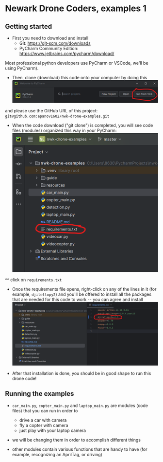 # Newark Drone Coders, examples 1

## Getting started

* First you need to download and install
  * Git: https://git-scm.com/downloads
  * PyCharm Community Edition: https://www.jetbrains.com/pycharm/download/

Most professional python developers use PyCharm or VSCode, we'll be using PyCharm).



* Then, clone (download) this code onto your computer by doing this
![guide/git-clone.png](guide/git-clone.png)

and please use the GitHub URL of this project: `git@github.com:epanov1602/nwk-drone-examples.git`



* When the code download ("git clone") is completed, you will see code files (modules) organized this way in your PyCharm:
![guide/project.png](guide/project.png)

^^ click on `requirements.txt`


* Once the requirements file opens, right-click on any of the lines in it (for example, `djitellopy2`) and you'll be offered to install all the packages that are needed for this code to work -- you can agree and install
![guide/requirements.png](guide/requirements.png)


* After that installation is done, you should be in good shape to run this drone code!


## Running the examples

* `car_main.py`, `copter_main.py` and `laptop_main.py` are modules (code files) that you can run in order to
  * drive a car with camera
  * fly a copter with camera
  * just play with your laptop camera

* we will be changing them in order to accomplish different things

* other modules contain various functions that are handy to have (for example, recognizing an AprilTag, or driving)
